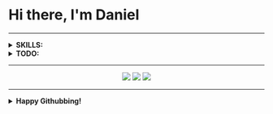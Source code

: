 # Hi there, I'm Daniel

<hr/>




<details>
<summary><b>SKILLS:</b></summary>
  <br/>


<!-- ★★★  -->
<!-- ★★☆ -->
<!-- ★☆☆ -->
<!-- ☆☆☆ -->

<img src="https://img.shields.io/badge/★★☆-Java-F89917?logo=java&logoColor=ffffff" height="30"><br/>
<img src="https://img.shields.io/badge/★☆☆-Python-3776AB?logo=python&logoColor=ffffff" height="30"><br/>
<img src="https://img.shields.io/badge/★☆☆-JavaScript-F7DF1E?logo=javascript&logoColor=ffffff" height="30"><br/>

<img src="https://img.shields.io/badge/★★☆-GNU/Linux-FCC624?logo=linux&logoColor=ffffff" height="30"><br/>
<img src="https://img.shields.io/badge/★★☆-Windows%2010-0078D6?logo=windows&logoColor=ffffff" height="30"><br/>
<img src="https://img.shields.io/badge/★☆☆-Android-3DDC84?logo=android&logoColor=ffffff" height="30"><br/>

<img src="https://img.shields.io/badge/★★★-Googling-4285F4?logo=google&logoColor=ffffff" height="30"><br/>

</details>


<details>
<summary><b>TODO: </b></summary>
  <br/>




<img src="https://img.shields.io/badge/☆☆☆-Kotlin-0095D5?logo=kotlin&logoColor=ffffff" height="30"><br/>
<img src="https://img.shields.io/badge/☆☆☆-C-A8B9CC?logo=c&logoColor=ffffff" height="30"><br/>
<img src="https://img.shields.io/badge/☆☆☆-C%20Sharp-9C73D6?logo=c%20sharp&logoColor=ffffff" height="30"><br/>
<img src="https://img.shields.io/badge/☆☆☆-C++-00599C?logo=c%2B%2B&logoColor=ffffff" height="30"><br/>
<img src="https://img.shields.io/badge/☆☆☆-TypeScript-2F74C0?logo=typescript&logoColor=ffffff" height="30"><br/>

</details>

<hr/>

<div align="center">
    <img  src='https://github-readme-stats.vercel.app/api?username=kingDaniel2004&count_private=true&show_icons=true&theme=onedark'>
    <img  src='https://github-readme-stats.vercel.app/api/top-langs/?username=kingDaniel2004&langs_count=8&theme=onedark'>
    <img  src='https://github-profile-trophy.vercel.app/?username=kingDaniel2004&theme=onedark&margin-w=1&no-bg=false'>
    
</div>

<hr/>

<details>
    <summary><b>  Happy Githubbing! </b></summary>
<div align="center">
    <img  src='tenor.gif'>
</div>

</details>

